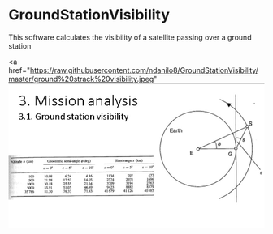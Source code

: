 # GroundStationVisibility
This software calculates the visibility of a satellite passing over a ground station

<a href="https://raw.githubusercontent.com/ndanilo8/GroundStationVisibility/master/ground%20strack%20visibility.jpeg" <img src="https://raw.githubusercontent.com/ndanilo8/GroundStationVisibility/master/ground%20strack%20visibility.jpeg"> </a>
